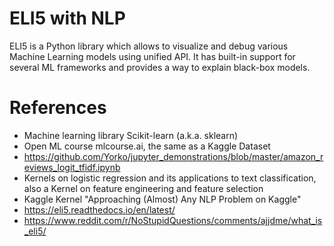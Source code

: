 # ELI5 with NLP

ELI5 is a Python library which allows to visualize and debug various Machine Learning models using unified API. It has built-in support for several ML frameworks and provides a way to explain black-box models.


# References

- Machine learning library Scikit-learn (a.k.a. sklearn)
- Open ML course mlcourse.ai, the same as a Kaggle Dataset
- https://github.com/Yorko/jupyter_demonstrations/blob/master/amazon_reviews_logit_tfidf.ipynb
- Kernels on logistic regression and its applications to text classification, also a Kernel on feature engineering and feature selection
- Kaggle Kernel "Approaching (Almost) Any NLP Problem on Kaggle"
- https://eli5.readthedocs.io/en/latest/
- https://www.reddit.com/r/NoStupidQuestions/comments/ajjdme/what_is_eli5/
